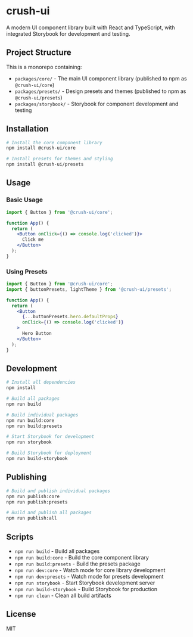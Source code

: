 # crush-ui

A modern UI component library built with React and TypeScript, with integrated Storybook for development and testing.

## Project Structure

This is a monorepo containing:

- `packages/core/` - The main UI component library (published to npm as `@crush-ui/core`)
- `packages/presets/` - Design presets and themes (published to npm as `@crush-ui/presets`)
- `packages/storybook/` - Storybook for component development and testing

## Installation

```bash
# Install the core component library
npm install @crush-ui/core

# Install presets for themes and styling
npm install @crush-ui/presets
```

## Usage

### Basic Usage

```jsx
import { Button } from '@crush-ui/core';

function App() {
  return (
    <Button onClick={() => console.log('clicked')}>
      Click me
    </Button>
  );
}
```

### Using Presets

```jsx
import { Button } from '@crush-ui/core';
import { buttonPresets, lightTheme } from '@crush-ui/presets';

function App() {
  return (
    <Button
      {...buttonPresets.hero.defaultProps}
      onClick={() => console.log('clicked')}
    >
      Hero Button
    </Button>
  );
}
```

## Development

```bash
# Install all dependencies
npm install

# Build all packages
npm run build

# Build individual packages
npm run build:core
npm run build:presets

# Start Storybook for development
npm run storybook

# Build Storybook for deployment
npm run build-storybook
```

## Publishing

```bash
# Build and publish individual packages
npm run publish:core
npm run publish:presets

# Build and publish all packages
npm run publish:all
```

## Scripts

- `npm run build` - Build all packages
- `npm run build:core` - Build the core component library
- `npm run build:presets` - Build the presets package
- `npm run dev:core` - Watch mode for core library development
- `npm run dev:presets` - Watch mode for presets development
- `npm run storybook` - Start Storybook development server
- `npm run build-storybook` - Build Storybook for production
- `npm run clean` - Clean all build artifacts

## License

MIT